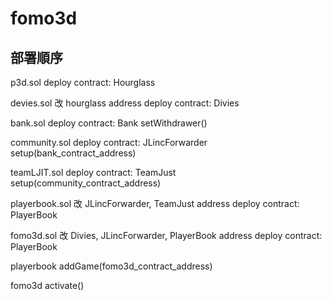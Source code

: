 # fomo3d

## 部署順序

p3d.sol
	deploy contract: Hourglass

devies.sol
	改 hourglass address
	deploy contract: Divies

bank.sol
	deploy contract: Bank
	setWithdrawer()

community.sol
	deploy contract: JLincForwarder
	setup(bank_contract_address)

teamLJIT.sol
	deploy contract: TeamJust
	setup(community_contract_address)

playerbook.sol
	改 JLincForwarder, TeamJust address
	deploy contract: PlayerBook

fomo3d.sol
	改 Divies, JLincForwarder, PlayerBook address
	deploy contract: PlayerBook

playerbook
	addGame(fomo3d_contract_address)

fomo3d
	activate()
